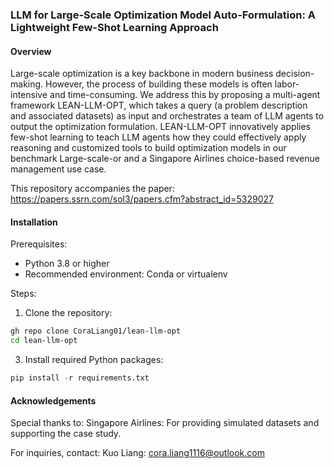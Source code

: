 ### LLM for Large-Scale Optimization Model Auto-Formulation: A Lightweight Few-Shot Learning Approach

#### Overview
Large-scale optimization is a key backbone in modern business decision-making. However, the process of building these models is often labor-intensive and time-consuming. We address this by proposing a multi-agent framework LEAN-LLM-OPT, which takes a query (a problem description and associated datasets) as input and orchestrates a team of LLM agents to output the optimization formulation. LEAN-LLM-OPT innovatively applies few-shot learning to teach LLM agents how they could effectively apply reasoning and customized tools to build optimization models in our benchmark Large-scale-or and a Singapore Airlines choice-based revenue management use case.

This repository accompanies the paper: https://papers.ssrn.com/sol3/papers.cfm?abstract_id=5329027

#### Installation
Prerequisites:
- Python 3.8 or higher
- Recommended environment: Conda or virtualenv

Steps:
1. Clone the repository:
```bash
gh repo clone CoraLiang01/lean-llm-opt
cd lean-llm-opt
```
3. Install required Python packages:
```python
pip install -r requirements.txt
```
#### Acknowledgements
Special thanks to:
Singapore Airlines: For providing simulated datasets and supporting the case study.

For inquiries, contact:
Kuo Liang: cora.liang1116@outlook.com